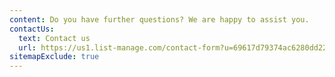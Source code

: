 ```yaml
---
content: Do you have further questions? We are happy to assist you.
contactUs:
  text: Contact us
  url: https://us1.list-manage.com/contact-form?u=69617d79374ac6280dd2230b2&form_id=cce004c91b038a38e5ef1ece5318fd1e
sitemapExclude: true
---
```


